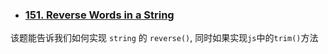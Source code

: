 * ### [151. Reverse Words in a String](./151/index.md)

该题能告诉我们如何实现 `string` 的 `reverse()`, 同时如果实现`js`中的`trim()`方法
